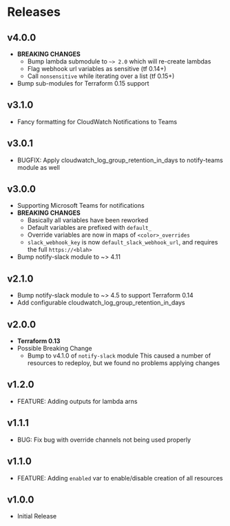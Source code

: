# Releases

## v4.0.0

- **BREAKING CHANGES**
  - Bump lambda submodule to `~> 2.0` which will re-create lambdas
  - Flag webhook url variables as sensitive (tf 0.14+)
  - Call `nonsensitive` while iterating over a list (tf 0.15+)
- Bump sub-modules for Terraform 0.15 support

## v3.1.0

- Fancy formatting for CloudWatch Notifications to Teams

## v3.0.1

- BUGFIX: Apply cloudwatch_log_group_retention_in_days to notify-teams module as well

## v3.0.0

- Supporting Microsoft Teams for notifications
- **BREAKING CHANGES**
  - Basically all variables have been reworked
  - Default variables are prefixed with `default_`
  - Override variables are now in maps of `<color>_overrides`
  - `slack_webhook_key` is now `default_slack_webhook_url`, and requires the full `https://<blah>`
- Bump notify-slack module to ~> 4.11

## v2.1.0

- Bump notify-slack module to ~> 4.5 to support Terraform 0.14
- Add configurable cloudwatch_log_group_retention_in_days

## v2.0.0

- **Terraform 0.13**
- Possible Breaking Change
  - Bump to v4.1.0 of `notify-slack` module
    This caused a number of resources to redeploy, but we found no
    problems applying changes

## v1.2.0

- FEATURE: Adding outputs for lambda arns

## v1.1.1

- BUG: Fix bug with override channels not being used properly

## v1.1.0

- FEATURE: Adding `enabled` var to enable/disable creation of all resources

## v1.0.0

- Initial Release
